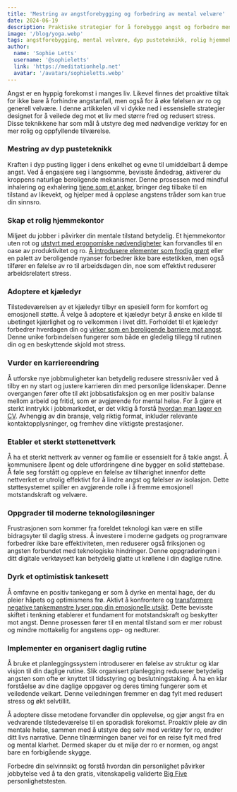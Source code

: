 ```yaml
---
title: 'Mestring av angstforebygging og forbedring av mental velvære'
date: 2024-06-19
description: Praktiske strategier for å forebygge angst og forbedre mental velvære, og fremme et liv med større fred og redusert stress.
image: '/blog/yoga.webp'
tags: angstforebygging, mental velvære, dyp pusteteknikk, rolig hjemmekontor, adoptere et kjæledyr, karriereendring, støttenettverk, moderne teknologiløsninger, optimistisk tankesett, organisert daglig rutine, redusere stress, øke ro, emosjonell motstandskraft, mentale helsetips, balanse mellom arbeid og fritid, produktivitet og ro, verktøy for ro, fredelig liv, angstmestring, mental klarhet
author:
  name: 'Sophie Letts'
  username: '@sophieletts'
  link: 'https://meditationhelp.net'
  avatar: '/avatars/sophieletts.webp'
---
```


Angst er en hyppig forekomst i manges liv. Likevel finnes det proaktive tiltak for ikke bare å forhindre angstanfall, men også for å øke følelsen av ro og generell velvære. I denne artikkelen vil vi dykke ned i essensielle strategier designet for å veilede deg mot et liv med større fred og redusert stress. Disse teknikkene har som mål å utstyre deg med nødvendige verktøy for en mer rolig og oppfyllende tilværelse.

### Mestring av dyp pusteteknikk

Kraften i dyp pusting ligger i dens enkelhet og evne til umiddelbart å dempe angst. Ved å engasjere seg i langsomme, bevisste åndedrag, aktiverer du kroppens naturlige beroligende mekanismer. Denne prosessen med mindful inhalering og exhalering [tjene som et anker](https://www.priorygroup.com/blog/breathing-exercises-for-anxiety), bringer deg tilbake til en tilstand av likevekt, og hjelper med å oppløse angstens tråder som kan true din sinnsro.

### Skap et rolig hjemmekontor

Miljøet du jobber i påvirker din mentale tilstand betydelig. Et hjemmekontor uten rot og [utstyrt med ergonomiske nødvendigheter](https://www.zenbusiness.com/blog/the-stress-free-home-office/) kan forvandles til en oase av produktivitet og ro. [Å introdusere elementer som frodig grønt](https://thelittlebotanical.com/a-guide-to-the-best-office-plants/) eller en palett av beroligende nyanser forbedrer ikke bare estetikken, men også tilfører en følelse av ro til arbeidsdagen din, noe som effektivt reduserer arbeidsrelatert stress.

### Adoptere et kjæledyr

Tilstedeværelsen av et kjæledyr tilbyr en spesiell form for komfort og emosjonell støtte. Å velge å adoptere et kjæledyr betyr å ønske en kilde til ubetinget kjærlighet og ro velkommen i livet ditt. Forholdet til et kjæledyr forbedrer hverdagen din og [virker som en beroligende barriere mot angst](https://www.smalldoorvet.com/learning-center/wellness/how-pets-help-with-anxiety). Denne unike forbindelsen fungerer som både en gledelig tillegg til rutinen din og en beskyttende skjold mot stress.

### Vurder en karriereendring

Å utforske nye jobbmuligheter kan betydelig redusere stressnivåer ved å tilby en ny start og justere karrieren din med personlige lidenskaper. Denne overgangen fører ofte til økt jobbsatisfaksjon og en mer positiv balanse mellom arbeid og fritid, som er avgjørende for mental helse. For å gjøre et sterkt inntrykk i jobbmarkedet, er det viktig å forstå [hvordan man lager en CV](https://www.adobe.com/acrobat/guides/how-to-write-a-resume.html). Avhengig av din bransje, velg riktig format, inkluder relevante kontaktopplysninger, og fremhev dine viktigste prestasjoner.

### Etabler et sterkt støttenettverk

Å ha et sterkt nettverk av venner og familie er essensielt for å takle angst. Å kommunisere åpent og dele utfordringene dine bygger en solid støttebase. Å føle seg forstått og oppleve en følelse av tilhørighet innenfor dette nettverket er utrolig effektivt for å lindre angst og følelser av isolasjon. Dette støttesystemet spiller en avgjørende rolle i å fremme emosjonell motstandskraft og velvære.

### Oppgrader til moderne teknologiløsninger

Frustrasjonen som kommer fra foreldet teknologi kan være en stille bidragsyter til daglig stress. Å investere i moderne gadgets og programvare forbedrer ikke bare effektiviteten, men reduserer også friksjonen og angsten forbundet med teknologiske hindringer. Denne oppgraderingen i ditt digitale verktøysett kan betydelig glatte ut krøllene i din daglige rutine.

### Dyrk et optimistisk tankesett

Å omfavne en positiv tankegang er som å dyrke en mental hage, der du pleier håpets og optimismens frø. Aktivt å konfrontere og [transformere negative tankemønstre lyser opp din emosjonelle utsikt](https://www.everydayhealth.com/emotional-health/ways-to-be-more-optimistic/). Dette bevisste skiftet i tenkning etablerer et fundament for motstandskraft og beskytter mot angst. Denne prosessen fører til en mental tilstand som er mer robust og mindre mottakelig for angstens opp- og nedturer.

### Implementer en organisert daglig rutine

Å bruke et planleggingssystem introduserer en følelse av struktur og klar visjon til din daglige rutine. Slik organisert planlegging reduserer betydelig angsten som ofte er knyttet til tidsstyring og beslutningstaking. Å ha en klar forståelse av dine daglige oppgaver og deres timing fungerer som et veiledende veikart. Denne veiledningen fremmer en dag fylt med redusert stress og økt selvtillit.

Å adoptere disse metodene forvandler din opplevelse, og gjør angst fra en vedvarende tilstedeværelse til en sporadisk forekomst. Proaktiv pleie av din mentale helse, sammen med å utstyre deg selv med verktøy for ro, endrer ditt livs narrative. Denne tilnærmingen baner vei for en reise fylt med fred og mental klarhet. Dermed skaper du et miljø der ro er normen, og angst bare en forbigående skygge.

Forbedre din selvinnsikt og forstå hvordan din personlighet påvirker jobbytelse ved å ta den gratis, vitenskapelig validerte [Big Five](https://bigfive-test.com) personlighetstesten.
